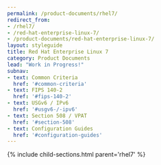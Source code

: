 ```yaml
---
permalink: /product-documents/rhel7/
redirect_from:
- /rhel7/
- /red-hat-enterprise-linux-7/
- /product-documents/red-hat-enterprise-linux-7/
layout: styleguide
title: Red Hat Enterprise Linux 7
category: Product Documents
lead: "Work in Progress!"
subnav:
- text: Common Criteria
  href: '#common-criteria'
- text: FIPS 140-2
  href: '#fips-140-2'
- text: USGv6 / IPv6
  href: '#usgv6-/-ipv6'
- text: Section 508 / VPAT
  href: '#section-508'
- text: Configuration Guides
  href: '#configuration-guides'
---
```


{% include child-sections.html parent='rhel7' %}
